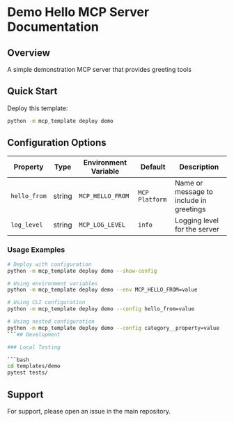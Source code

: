 # Demo Hello MCP Server Documentation

## Overview

A simple demonstration MCP server that provides greeting tools

## Quick Start

Deploy this template:

```bash
python -m mcp_template deploy demo
```

## Configuration Options

| Property | Type | Environment Variable | Default | Description |
|----------|------|---------------------|---------|-------------|
| `hello_from` | string | `MCP_HELLO_FROM` | `MCP Platform` | Name or message to include in greetings |
| `log_level` | string | `MCP_LOG_LEVEL` | `info` | Logging level for the server |

### Usage Examples

```bash
# Deploy with configuration
python -m mcp_template deploy demo --show-config

# Using environment variables
python -m mcp_template deploy demo --env MCP_HELLO_FROM=value

# Using CLI configuration
python -m mcp_template deploy demo --config hello_from=value

# Using nested configuration
python -m mcp_template deploy demo --config category__property=value
```## Development

### Local Testing

```bash
cd templates/demo
pytest tests/
```

## Support

For support, please open an issue in the main repository.

